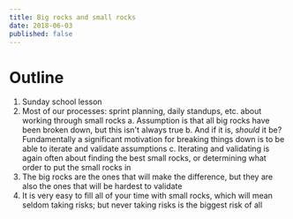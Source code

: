```yaml
---
title: Big rocks and small rocks
date: 2018-06-03
published: false
---
```


# Outline

1. Sunday school lesson
2. Most of our processes: sprint planning, daily standups, etc. about working through small rocks
   a. Assumption is that all big rocks have been broken down, but this isn't always true
   b. And if it is, _should_ it be? Fundamentally a significant motivation for breaking things down is to be able to iterate and validate assumptions
   c. Iterating and validating is again often about finding the best small rocks, or determining what order to put the small rocks in
3. The big rocks are the ones that will make the difference, but they are also the ones that will be hardest to validate
4. It is very easy to fill all of your time with small rocks, which will mean seldom taking risks; but never taking risks is the biggest risk of all
